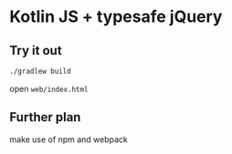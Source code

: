 
# Kotlin JS + typesafe jQuery

## Try it out

```bash
./gradlew build
```

open `web/index.html`

## Further plan

make use of npm and webpack

